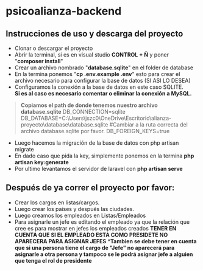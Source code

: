 # psicoalianza-backend

## Instrucciones de uso y descarga del proyecto

- Clonar o descargar el proyecto
- Abrir la terminal, si es en visual studio **CONTROL + Ñ** y poner "**composer install**"
- Crear un archivo nombrado "**database.sqlite**" en el folder de database 
- En la termina ponemos "**cp .env.example .env**" esto para crear el archivo necesario para configurar la base de datos (SI ASI LO DESEA)
- Configuramos la conexión a la base de datos en este caso SQLITE.<br>
**Si es al caso es necesario comentar o eliminar la conexión a MySQL.**<br>
>**Copiamos el path de donde tenemos nuestro archivo database.sqlite**
DB_CONNECTION=sqlite
DB_DATABASE=C:\Users\jszc0\OneDrive\Escritorio\alianza-proyecto\database\database.sqlite #Cambiar a la ruta correcta del archivo database.sqlite por favor.
DB_FOREIGN_KEYS=true
- Luego hacemos la migración de la base de datos con php artisan migrate
- En dado caso que pida la key, simplemente ponemos en la termina **php artisan key:generate**
- Por ultimo levantamos el servidor de laravel con **php artisan serve**

## Después de ya correr el proyecto por favor:

- Crear los cargos en listas/cargos.
- Luego crear los países y después las ciudades.
- Luego creamos los empleados en Listas/Empleados
- Para asignarle un jefe es editando el empleado ya que la relación que cree es para mostrar en jefes los empleados creados
**TENER EN CUENTA QUE SI EL EMPLEADO ESTA COMO PRESIDETE NO APARECERA PARA ASIGNAR JEFES**
***Tambien se debe tener en cuenta que si una persona tiene el cargo de "Jefe" no aparecerá para asignarle a otra persona y tampoco se le podrá asignar 
jefe a alguien que tenga el rol de presidente**
